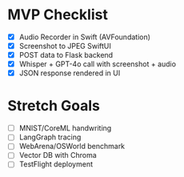 # MVP Checklist
- [x] Audio Recorder in Swift (AVFoundation)
- [x] Screenshot to JPEG SwiftUI
- [x] POST data to Flask backend
- [x] Whisper + GPT-4o call with screenshot + audio
- [x] JSON response rendered in UI

# Stretch Goals
- [ ] MNIST/CoreML handwriting
- [ ] LangGraph tracing
- [ ] WebArena/OSWorld benchmark
- [ ] Vector DB with Chroma
- [ ] TestFlight deployment
